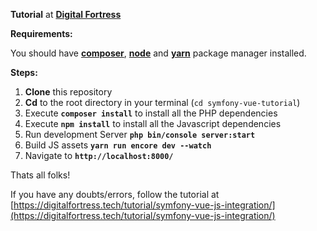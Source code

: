 **Tutorial** at [**Digital Fortress**](https://digitalfortress.tech/tutorial/symfony-vue-js-integration/)


**Requirements:**

You should have [**composer**](https://getcomposer.org/download/), [**node**](https://nodejs.org/en/download/) and [**yarn**](https://yarnpkg.com/en/docs/install) package manager installed.

**Steps:**

1. **Clone** this repository
2. **Cd** to the root directory in your terminal (`cd symfony-vue-tutorial`)
3. Execute **`composer install`** to install all the PHP dependencies
4. Execute **`npm install`** to install all the Javascript dependencies
5. Run development Server **`php bin/console server:start`**
6. Build JS assets **`yarn run encore dev --watch`**
7. Navigate to **`http://localhost:8000/`**

Thats all folks!

If you have any doubts/errors, follow the tutorial at [https://digitalfortress.tech/tutorial/symfony-vue-js-integration/](https://digitalfortress.tech/tutorial/symfony-vue-js-integration/) 